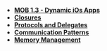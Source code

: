 - **[MOB 1.3 - Dynamic iOs Apps](README.md)**
- **[Closures](Lessons/Lesson2/README.md)**
- **[Protocols and Delegates](Lessons/Lesson3/README.md)**
- **[Communication Patterns](Lessons/Lesson4/README.md)**
- **[Memory Management](Lessons/Lesson5/README.md)**
